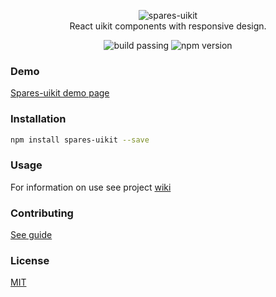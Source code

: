
<p align="center">
   <img alt="spares-uikit" src="https://cdn.rawgit.com/korchemkin/spares-uikit/17dc1653/logo/spares-uikit-logo.svg">
   <br><span>React uikit components with responsive design.</span>
</p>
<p align="center">
   <img alt="build passing" src="https://img.shields.io/badge/build-passing-brightgreen.svg">
   <img alt="npm version" src="https://badge.fury.io/js/spares-uikit.svg?04-04)](https://badge.fury.io/js/spares-uikit?04-04">
</p>

### Demo

[Spares-uikit demo page](https://korchemkin.github.io/spares-uikit/build/)

### Installation

```sh
npm install spares-uikit --save
```

### Usage

For information on use see project [wiki](https://github.com/korchemkin/spares-uikit/wiki)

### Contributing

[See guide](https://github.com/korchemkin/spares-uikit/blob/master/CONTRIBUTING.md)

### License

[MIT](https://github.com/korchemkin/spares-uikit/wiki/License)
